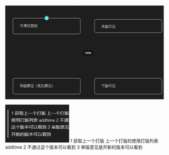 
![通哟|225](./attachments/Pastedimage20240510181640.png)

![](attachments/Pasted%20image%2020240510183405.png)
1 获取上一个打版 
   上一个打版的使用打版列表 addtime 
 2 不通过这个版本可以看到
 3 审版意见是开新的版本可以看到 

